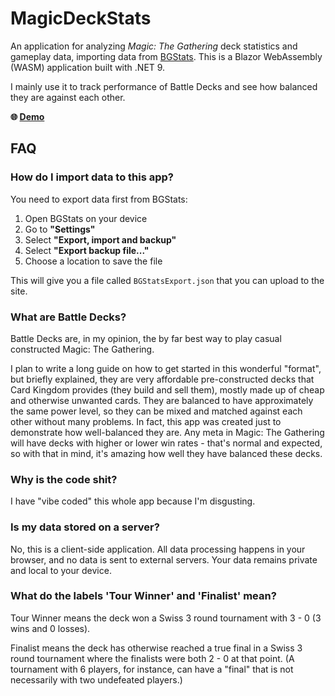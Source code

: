 # MagicDeckStats

An application for analyzing _Magic: The Gathering_ deck statistics and gameplay data, importing data from [BGStats](https://www.bgstatsapp.com/). This is a Blazor WebAssembly (WASM) application built with .NET 9.

I mainly use it to track performance of Battle Decks and see how balanced they are against each other.

**🌐 [Demo](https://rickardni.github.io/MagicDeckStats/)**

## FAQ

### **How do I import data to this app?**
You need to export data first from BGStats:

1. Open BGStats on your device
2. Go to **"Settings"**
3. Select **"Export, import and backup"**
4. Select **"Export backup file..."**
5. Choose a location to save the file

This will give you a file called `BGStatsExport.json` that you can upload to the site.

### **What are Battle Decks?**

Battle Decks are, in my opinion, the by far best way to play casual constructed Magic: The Gathering.

I plan to write a long guide on how to get started in this wonderful "format", but briefly explained, they are very affordable pre-constructed decks that Card Kingdom provides (they build and sell them), mostly made up of cheap and otherwise unwanted cards. They are balanced to have approximately the same power level, so they can be mixed and matched against each other without many problems. In fact, this app was created just to demonstrate how well-balanced they are. Any meta in Magic: The Gathering will have decks with higher or lower win rates - that's normal and expected, so with that in mind, it's amazing how well they have balanced these decks.

### **Why is the code shit?**
I have "vibe coded" this whole app because I'm disgusting.

### **Is my data stored on a server?**
No, this is a client-side application. All data processing happens in your browser, and no data is sent to external servers. Your data remains private and local to your device.

### **What do the labels 'Tour Winner' and 'Finalist' mean?**
Tour Winner means the deck won a Swiss 3 round tournament with 3 - 0 (3 wins and 0 losses).

Finalist means the deck has otherwise reached a true final in a Swiss 3 round tournament where the finalists were both 2 - 0 at that point.
(A tournament with 6 players, for instance, can have a "final" that is not necessarily with two undefeated players.)

